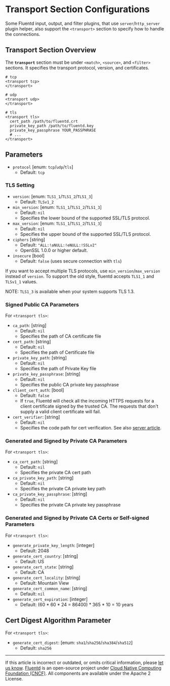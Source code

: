 # Transport Section Configurations

Some Fluentd input, output, and filter plugins, that use `server`/`http_server`
plugin helper, also support the `<transport>` section to specify how to handle
the connections.


## Transport Section Overview

The **`transport`** section must be under `<match>`, `<source>`, and `<filter>`
sections. It specifies the transport protocol, version, and certificates.

```
# tcp
<transport tcp>
</transport>

# udp
<transport udp>
</transport>

# tls
<transport tls>
  cert_path /path/to/fluentd.crt
  private_key_path /path/to/fluentd.key
  private_key_passphrase YOUR_PASSPHRASE
  # ...
</transport>
```

## Parameters

-   `protocol` \[enum: `tcp`/`udp`/`tls`\]
    -   Default: `tcp`

### TLS Setting

-   `version`: \[enum: `TLS1_1`/`TLS1_2`/`TLS1_3`\]
    -   Default: `TLSv1_2`
-   `min_version`: \[enum: `TLS1_1`/`TLS1_2`/`TLS1_3`\]
    -   Default: `nil`
    -   Specifies the lower bound of the supported SSL/TLS protocol.
-   `max_version`: \[enum: `TLS1_1`/`TLS1_2`/`TLS1_3`\]
    -   Default: `nil`
    -   Specifies the upper bound of the supported SSL/TLS protocol.
-   `ciphers` \[string\]
    -   Default: `"ALL:!aNULL:!eNULL:!SSLv2"`
    -   OpenSSL 1.0.0 or higher default.
-   `insecure` \[bool\]
    -   Default: `false` (uses secure connection with `tls`)

If you want to accept multiple TLS protocols, use `min_version`/`max_version`
instead of `version`. To support the old style, fluentd accepts `TLS1_1` and
`TLSv1_1` values.

NOTE: `TLS1_3` is available when your system supports TLS 1.3.


### Signed Public CA Parameters

For `<transport tls>`:

-   `ca_path`: \[string\]
    -   Default: `nil`
    -   Specifies the path of CA certificate file
-   `cert_path`: \[string\]
    -   Default: `nil`
    -   Specifies the path of Certificate file
-   `private_key_path`: \[string\]
    -   Default: `nil`
    -   Specifies the path of Private Key file
-   `private_key_passphrase`: \[string\]
    -   Default: `nil`
    -   Specifies the public CA private key passphrase
-   `client_cert_auth`: \[bool\]
    -   Default: `false`
    -   If `true`, Fluentd will check all the incoming HTTPS requests for a
        client certificate signed by the trusted CA. The requests that don't
        supply a valid client certificate will fail.
-   `cert_verifier`: \[string\]
    -   Default: `nil`
    -   Specifies the code path for cert verification. See also [server
        article](/developer/api-plugin-helper-server.md#cert_verifier-example).


### Generated and Signed by Private CA Parameters

For `<transport tls>`:

-   `ca_cert_path`: \[string\]
    -   Default: `nil`
    -   Specifies the private CA cert path
-   `ca_private_key_path`: \[string\]
    -   Default: `nil`
    -   Specifies the private CA private key path
-   `ca_private_key_passphrase`: \[string\]
    -   Default: `nil`
    -   Specifies the private CA private key passphrase


### Generated and Signed by Private CA Certs or Self-signed Parameters

For `<transport tls>`:

-   `generate_private_key_length`: \[integer\]
    -   Default: 2048
-   `generate_cert_country`: \[string\]
    -   Default: US
-   `generate_cert_state`: \[string\]
    -   Default: CA
-   `generate_cert_locality`: \[string\]
    -   Default: Mountain View
-   `generate_cert_common_name`: \[string\]
    -   Default: `nil`
-   `generate_cert_expiration`: \[integer\]
    -   Default: (60 \* 60 \* 24 = 86400) \* 365 \* 10 = 10 years


## Cert Digest Algorithm Parameter

For `<transport tls>`:

-   `generate_cert_digest`: \[enum: `sha1`/`sha256`/`sha384`/`sha512`\]
    -   Default: `sha256`


------------------------------------------------------------------------

If this article is incorrect or outdated, or omits critical information, please
[let us know](https://github.com/fluent/fluentd-docs-gitbook/issues?state=open).
[Fluentd](http://www.fluentd.org/) is an open-source project under
[Cloud Native Computing Foundation (CNCF)](https://cncf.io/). All components are
available under the Apache 2 License.
